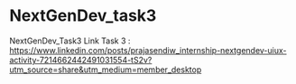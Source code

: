 # NextGenDev_task3
NextGenDev_Task3
Link Task 3 : https://www.linkedin.com/posts/prajasendiw_internship-nextgendev-uiux-activity-7214662442491031554-tS2v?utm_source=share&utm_medium=member_desktop 
